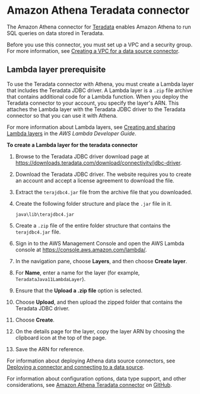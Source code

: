 # Amazon Athena Teradata connector<a name="athena-prebuilt-data-connectors-teradata"></a>

The Amazon Athena connector for [Teradata](https://www.teradata.com/) enables Amazon Athena to run SQL queries on data stored in Teradata\.

Before you use this connector, you must set up a VPC and a security group\. For more information, see [Creating a VPC for a data source connector](athena-connectors-vpc-creation.md)\.

## Lambda layer prerequisite<a name="athena-prebuilt-data-connectors-teradata-layer-steps"></a>

To use the Teradata connector with Athena, you must create a Lambda layer that includes the Teradata JDBC driver\. A Lambda layer is a `.zip` file archive that contains additional code for a Lambda function\. When you deploy the Teradata connector to your account, you specify the layer's ARN\. This attaches the Lambda layer with the Teradata JDBC driver to the Teradata connector so that you can use it with Athena\.

For more information about Lambda layers, see [Creating and sharing Lambda layers](https://docs.aws.amazon.com/lambda/latest/dg/configuration-layers.html) in the *AWS Lambda Developer Guide*\.

**To create a Lambda layer for the teradata connector**

1. Browse to the Teradata JDBC driver download page at [https://downloads\.teradata\.com/download/connectivity/jdbc\-driver](https://downloads.teradata.com/download/connectivity/jdbc-driver)\.

1. Download the Teradata JDBC driver\. The website requires you to create an account and accept a license agreement to download the file\.

1. Extract the `terajdbc4.jar` file from the archive file that you downloaded\.

1. Create the following folder structure and place the `.jar` file in it\.

   `java\lib\terajdbc4.jar`

1. Create a `.zip` file of the entire folder structure that contains the `terajdbc4.jar` file\.

1. Sign in to the AWS Management Console and open the AWS Lambda console at [https://console\.aws\.amazon\.com/lambda/](https://console.aws.amazon.com/lambda/)\.

1. In the navigation pane, choose **Layers**, and then choose **Create layer**\.

1. For **Name**, enter a name for the layer \(for example, `TeradataJava11LambdaLayer`\)\.

1. Ensure that the **Upload a \.zip file** option is selected\.

1. Choose **Upload**, and then upload the zipped folder that contains the Teradata JDBC driver\.

1. Choose **Create**\.

1. On the details page for the layer, copy the layer ARN by choosing the clipboard icon at the top of the page\.

1. Save the ARN for reference\.

For information about deploying Athena data source connectors, see [Deploying a connector and connecting to a data source](connect-to-a-data-source-lambda.md)\.

For information about configuration options, data type support, and other considerations, see [Amazon Athena Teradata connector](https://github.com/awslabs/aws-athena-query-federation/tree/master/athena-teradata/) on [GitHub](https://github.com/awslabs/aws-athena-query-federation/wiki/Available-Connectors)\.